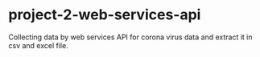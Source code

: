 # project-2-web-services-api
Collecting data by web services API  for corona virus data and extract it in csv and excel file.
